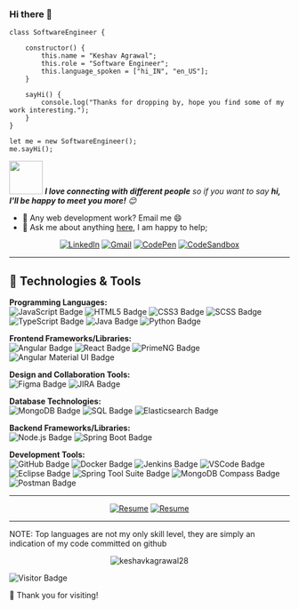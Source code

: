### Hi there 👋

<!--
**keshavkagrawal28/keshavkagrawal28** is a ✨ _special_ ✨ repository because its `README.md` (this file) appears on your GitHub profile.

Here are some ideas to get you started:

- 🔭 I’m currently working on ...
- 🌱 I’m currently learning ...
- 👯 I’m looking to collaborate on ...
- 🤔 I’m looking for help with ...
- 💬 Ask me about ...
- 📫 How to reach me: ...
- 😄 Pronouns: ...
- ⚡ Fun fact: ...
-->

```
class SoftwareEngineer {

    constructor() {
        this.name = "Keshav Agrawal";
        this.role = "Software Engineer";
        this.language_spoken = ["hi_IN", "en_US"];
    }

    sayHi() {
        console.log("Thanks for dropping by, hope you find some of my work interesting.");
    }
}

let me = new SoftwareEngineer();
me.sayHi();
```
<img src="https://media.giphy.com/media/LnQjpWaON8nhr21vNW/giphy.gif" width="60"> <em><b>I love connecting with different people</b> so if you want to say <b>hi, I'll be happy to meet you more!</b> 😊</em>

- 💼 Any web development work? Email me 😄
- 💬 Ask me about anything <a href="https://github.com/keshavkagrawal28/keshavkagrawal28/issues/new">here</a>, I am happy to help;

<div align="center">
  <a href="https://www.linkedin.com/in/keshavkagrawal/"><img src="https://img.shields.io/badge/LinkedIn-Profile-blue?style=flat-square&logo=linkedin" alt="LinkedIn"></a>
  <a href="mailto:keshavkagrawal28@gmail.com"><img src="https://img.shields.io/badge/Gmail-Email-red?style=flat-square&logo=gmail" alt="Gmail"></a>
  <a href="https://codepen.io/keshavkagrawal"><img src="https://img.shields.io/badge/CodePen-Profile-black?style=flat-square&logo=codepen" alt="CodePen"></a>
  <a href="https://codesandbox.io/u/keshavkagrawal28"><img src="https://img.shields.io/badge/CodeSandbox-Profile-yellow?style=flat-square&logo=codesandbox" alt="CodeSandbox"></a>
</div>

<hr/>

## 🔧 Technologies & Tools

**Programming Languages:**
<br />
![JavaScript Badge](https://img.shields.io/badge/JavaScript-181717?logo=javascript)
![HTML5 Badge](https://img.shields.io/badge/HTML5-181717?logo=html5)
![CSS3 Badge](https://img.shields.io/badge/CSS3-181717?logo=css3)
![SCSS Badge](https://img.shields.io/badge/SCSS-181717?logo=sass)
![TypeScript Badge](https://img.shields.io/badge/TypeScript-181717?logo=typescript)
![Java Badge](https://img.shields.io/badge/Java-181717?logo=java)
![Python Badge](https://img.shields.io/badge/Python-181717?logo=python)

**Frontend Frameworks/Libraries:**
<br />
![Angular Badge](https://img.shields.io/badge/Angular-181717?logo=angular)
![React Badge](https://img.shields.io/badge/React-181717?logo=react)
![PrimeNG Badge](https://img.shields.io/badge/PrimeNG-181717?logo=angular)
![Angular Material UI Badge](https://img.shields.io/badge/Angular%20Material%20UI-181717?logo=angular)

**Design and Collaboration Tools:**
<br />
![Figma Badge](https://img.shields.io/badge/Figma-181717?logo=figma)
![JIRA Badge](https://img.shields.io/badge/JIRA-181717?logo=jira)

**Database Technologies:**
<br />
![MongoDB Badge](https://img.shields.io/badge/MongoDB-181717?logo=mongodb)
![SQL Badge](https://img.shields.io/badge/SQL-181717?logo=sql)
![Elasticsearch Badge](https://img.shields.io/badge/Elasticsearch-181717?logo=elasticsearch)

**Backend Frameworks/Libraries:**
<br />
![Node.js Badge](https://img.shields.io/badge/Node.js-181717?logo=node.js)
![Spring Boot Badge](https://img.shields.io/badge/Spring%20Boot-181717?logo=spring)

**Development Tools:**
<br />
![GitHub Badge](https://img.shields.io/badge/GitHub-181717?logo=github)
![Docker Badge](https://img.shields.io/badge/Docker-181717?logo=docker)
![Jenkins Badge](https://img.shields.io/badge/Jenkins-181717?logo=jenkins)
![VSCode Badge](https://img.shields.io/badge/VSCode-181717?logo=visual-studio-code)
![Eclipse Badge](https://img.shields.io/badge/Eclipse-181717?logo=eclipse)
![Spring Tool Suite Badge](https://img.shields.io/badge/Spring%20Tool%20Suite-181717?logo=spring)
![MongoDB Compass Badge](https://img.shields.io/badge/MongoDB%20Compass-181717?logo=mongodb)
![Postman Badge](https://img.shields.io/badge/Postman-181717?logo=postman)

<hr>

<div align="center">
  <a href="https://drive.google.com/file/d/1KuRiw9xVxC9LHRh3Mu2lD_FOrZku8ajI/view"><img src="https://img.shields.io/badge/View-Resume-blue" alt="Resume"></a>
  <a href="https://raw.githubusercontent.com/keshavkagrawal28/keshavkagrawal28/main/RESUME_KESHAV_AGRAWAL.pdf"><img src="https://img.shields.io/badge/Download-Resume-brightgreen" alt="Resume"></a>
</div>

<hr>

NOTE: Top languages are not my only skill level, they are simply an indication of my code committed on github
<p align="center">
    <img src="https://github-readme-stats.vercel.app/api/top-langs/?username=keshavkagrawal28&exclude_repo=github-readme-stats,campk12,hearandspell,90Plus,sks,loginandres&layout=compact&langs_count=8&card_width=450" alt="keshavkagrawal28" />
</p>


![Visitor Badge](https://visitor-badge.laobi.icu/badge?page_id=keshavkagrawal28.keshavkagrawal28)

🙏 Thank you for visiting!
